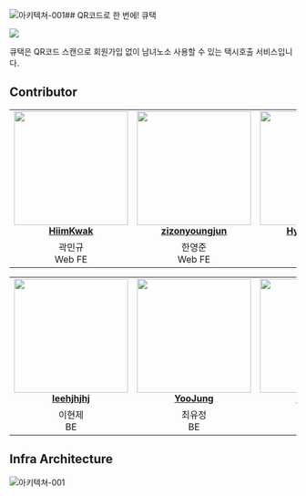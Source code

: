 ![아키텍쳐-001](https://github.com/QRTaxi/.github/assets/102458609/827ba6c6-c929-46bd-a339-d2ae95f90bce)## QR코드로 한 번에! 큐택

<img src="https://github.com/QRTaxi/QRTaxi_Web/assets/87803596/7e2a44c1-caac-4a2a-8e1d-e61a5695ad8f">

큐택은 QR코드 스캔으로 회원가입 없이 남녀노소 사용할 수 있는 택시호출 서비스입니다.

## Contributor

<table align="center">
    <tr align="center">
        <td style="min-width: 150px;">
            <a href="https://github.com/HiimKwak">
              <img src="https://github.com/QRTaxi/QRTaxi_Web/assets/87803596/771a7c9f-a581-49f5-9163-977bbc9c6e0d" width="200">
              <br />
              <b>HiimKwak</b>
            </a>
        </td>
        <td style="min-width: 150px;" background-color="white">
            <a href="https://github.com/zizonyoungjun">
              <img src="https://github.com/QRTaxi/QRTaxi_Web/assets/87803596/5de18e13-e128-46bb-a742-30f721c3501b" width="200">
              <br />
              <b>zizonyoungjun</b>
            </a> 
        </td>
        <td style="min-width: 150px;">
            <a href="https://github.com/hyowon612">
              <img src="https://github.com/QRTaxi/QRTaxi_Web/assets/87803596/7c750998-6487-4278-8d2d-f0957e62be50" width="200" >
              <br />
              <b>Hyowon Jeon</b>
            </a>
        </td>
    </tr>
    <tr align="center">
        <td>
            곽민규 <br/>
            Web FE
      </td>
        <td>
            한영준 <br />
            Web FE
        </td>
        <td>
            전효원<br />
            iOS FE
        </td>
    </tr>
</table>
<table align="center">
    <tr align="center">
        <td style="min-width: 150px;">
            <a href="https://github.com/leehjhjhj
">
              <img src="https://github.com/QRTaxi/QRTaxi_Web/assets/87803596/f26509df-bcb5-4d12-8089-ab1d4df41e33" width="200">
              <br />
              <b>leehjhjhj
</b>
            </a>
        </td>
        <td style="min-width: 150px;" background-color="white">
            <a href="https://github.com/ChoiYoo">
              <img src="https://github.com/QRTaxi/QRTaxi_Web/assets/87803596/37593d8d-503d-4f8d-ba9c-31ab54afd5ef" width="200">
              <br />
              <b>YooJung</b>
            </a> 
        </td>
        <td style="min-width: 150px;">
            <a href="https://github.com/kimjeongsoo20190147">
              <img src="https://github.com/QRTaxi/QRTaxi_Web/assets/87803596/64c2d610-a064-4fb3-8bce-ebdbe4505046" width="200" >
              <br />
              <b>jeongsoo</b>
            </a>
        </td>
    </tr>
    <tr align="center">
        <td>
            이현제<br/>
            BE
      </td>
        <td>
            최유정<br />
            BE
        </td>
        <td>
            김정수<br />
            BE
        </td>
    </tr>
</table>

## Infra Architecture
![아키텍쳐-001](https://github.com/QRTaxi/.github/assets/102458609/ceee1306-34a9-45db-946a-47ba284a923a)



